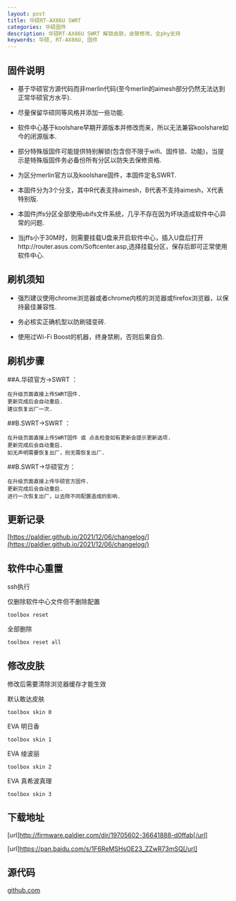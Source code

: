 ```yaml
---
layout: post
title: 华硕RT-AX86U SWRT
categories: 华硕固件
description: 华硕RT-AX86U SWRT 解锁皮肤，皮肤修改，全phy支持
keywords: 华硕, RT-AX86U, 固件
---
```



## 固件说明

* 基于华硕官方源代码而非merlin代码(至今merlin的aimesh部分仍然无法达到正常华硕官方水平).

* 尽量保留华硕同等风格并添加一些功能.

* 软件中心基于koolshare早期开源版本并修改而来，所以无法兼容koolshare如今的闭源版本.

* 部分特殊版固件可能提供特别解锁(包含但不限于wifi、固件锁、功能)，当提示是特殊版固件务必备份所有分区以防失去保修资格.

* 为区分merlin官方以及koolshare固件，本固件定名SWRT.

* 本固件分为3个分支，其中R代表支持aimesh，B代表不支持aimesh，X代表特别版.

* 本固件jffs分区全部使用ubifs文件系统，几乎不存在因为坏块造成软件中心异常的问题.

* 当jffs小于30M时，则需要挂载U盘来开启软件中心，插入U盘后打开http://router.asus.com/Softcenter.asp,选择挂载分区，保存后即可正常使用软件中心.


## 刷机须知

* 强烈建议使用chrome浏览器或者chrome内核的浏览器或firefox浏览器，以保持最佳兼容性.

* 务必核实正确机型以防刷错变砖.

* 使用过Wi-Fi Boost的机器，终身禁刷，否则后果自负.


## 刷机步骤

##A.华硕官方->SWRT ：

    在升级页面直接上传SWRT固件.
    更新完成后会自动重启.
    建议恢复出厂一次.


##B.SWRT->SWRT ：

    在升级页面直接上传SWRT固件 或 点击检查如有更新会提示更新选项.
    更新完成后会自动重启.
    如无声明需要恢复出厂，则无需恢复出厂.


##B.SWRT->华硕官方：

    在升级页面直接上传华硕官方固件.
    更新完成后会自动重启.
    进行一次恢复出厂，以去除不同配置造成的影响.

## 更新记录

[https://paldier.github.io/2021/12/06/changelog/](https://paldier.github.io/2021/12/06/changelog/)

## 软件中心重置

ssh执行

仅删除软件中心文件但不删除配置

````
toolbox reset
````
全部删除

````
toolbox reset all
````

## 修改皮肤

修改后需要清除浏览器缓存才能生效

默认敢达皮肤

````
toolbox skin 0
````
EVA 明日香

````
toolbox skin 1
````
EVA 绫波丽

````
toolbox skin 2
````
EVA 真希波真理

````
toolbox skin 3
````


## 下载地址

[url]http://firmware.paldier.com/dir/19705602-36641888-d0ffab[/url]

[url]https://pan.baidu.com/s/1F6ReMSHsOE23_ZZwR73mSQ[/url]


## 源代码

[github.com](https://github.com/SWRT-dev/rtax86u)

